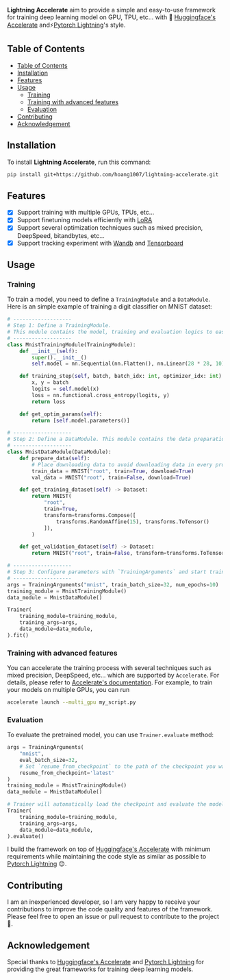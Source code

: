 **Lightning Accelerate** aim to provide a simple and easy-to-use framework for training deep learning model on GPU, TPU, etc... with 🤗 [Huggingface's Accelerate](https://github.com/huggingface/accelerate) and⚡️[Pytorch Lightning](https://github.com/Lightning-AI/lightning)'s style.

## Table of Contents
- [Table of Contents](#table-of-contents)
- [Installation](#installation)
- [Features](#features)
- [Usage](#usage)
  - [Training](#training)
  - [Training with advanced features](#training-with-advanced-features)
  - [Evaluation](#evaluation)
- [Contributing](#contributing)
- [Acknowledgement](#acknowledgement)

## Installation
To install **Lightning Accelerate**, run this command:
```bash
pip install git+https://github.com/hoang1007/lightning-accelerate.git
```

## Features
- [x] Support training with multiple GPUs, TPUs, etc...
- [x] Support finetuning models efficiently with [LoRA](https://arxiv.org/abs/2106.09685)
- [x] Support several optimization techniques such as mixed precision, DeepSpeed, bitandbytes, etc...
- [x] Support tracking experiment with [Wandb](https://wandb.ai/site) and [Tensorboard](https://www.tensorflow.org/tensorboard) 

## Usage
### Training
To train a model, you need to define a `TrainingModule` and a `DataModule`. Here is an simple example of training a digit classifier on MNIST dataset:
```python
# -------------------
# Step 1: Define a TrainingModule.
# This module contains the model, training and evaluation logics to easy training with `Trainer` later.
# -------------------
class MnistTrainingModule(TrainingModule):
    def __init__(self):
        super().__init__()
        self.model = nn.Sequential(nn.Flatten(), nn.Linear(28 * 28, 10))

    def training_step(self, batch, batch_idx: int, optimizer_idx: int):
        x, y = batch
        logits = self.model(x)
        loss = nn.functional.cross_entropy(logits, y)
        return loss

    def get_optim_params(self):
        return [self.model.parameters()]

# -------------------
# Step 2: Define a DataModule. This module contains the data preparation logics such as downloading data, preprocessing, etc... and then is used to feed to the `TrainingModule` for training and evaluation.
# -------------------
class MnistDataModule(DataModule):
    def prepare_data(self):
        # Place downloading data to avoid downloading data in every process.
        train_data = MNIST("root", train=True, download=True)
        val_data = MNIST("root", train=False, download=True)

    def get_training_dataset(self) -> Dataset:
        return MNIST(
            "root",
            train=True,
            transform=transforms.Compose([
                transforms.RandomAffine(15), transforms.ToTensor()
            ]),
        )

    def get_validation_dataset(self) -> Dataset:
        return MNIST("root", train=False, transform=transforms.ToTensor())

# -------------------
# Step 3: Configure parameters with `TrainingArguments` and start training!
# -------------------
args = TrainingArguments("mnist", train_batch_size=32, num_epochs=10)
training_module = MnistTrainingModule()
data_module = MnistDataModule()

Trainer(
    training_module=training_module,
    training_args=args,
    data_module=data_module,
).fit()
```

### Training with advanced features
You can accelerate the training process with several techniques such as mixed precision, DeepSpeed, etc... which are supported by `Accelerate`. For details, please refer to [Accelerate's documentation](https://huggingface.co/docs/accelerate/).
For example, to train your models on multiple GPUs, you can run
```bash
accelerate launch --multi_gpu my_script.py
```

### Evaluation
To evaluate the pretrained model, you can use `Trainer.evaluate` method:
```python
args = TrainingArguments(
    "mnist",
    eval_batch_size=32,
    # Set `resume_from_checkpoint` to the path of the checkpoint you want to evaluate or set to `latest` to evaluate the latest checkpoint.
    resume_from_checkpoint='latest'
)
training_module = MnistTrainingModule()
data_module = MnistDataModule()

# Trainer will automatically load the checkpoint and evaluate the model.
Trainer(
    training_module=training_module,
    training_args=args,
    data_module=data_module,
).evaluate()
```

I build the framework on top of [Huggingface's Accelerate](https://github.com/huggingface/accelerate) with minimum requirements while maintaining the code style as similar as possible to [Pytorch Lightning](https://github.com/Lightning-AI/lightning) 😊.

## Contributing
I am an inexperienced developer, so I am very happy to receive your contributions to improve the code quality and features of the framework. Please feel free to open an issue or pull request to contribute to the project 🥰.

## Acknowledgement
Special thanks to [Huggingface's Accelerate](https://github.com/huggingface/accelerate) and [Pytorch Lightning](https://github.com/Lightning-AI/lightning) for providing the great frameworks for training deep learning models.
